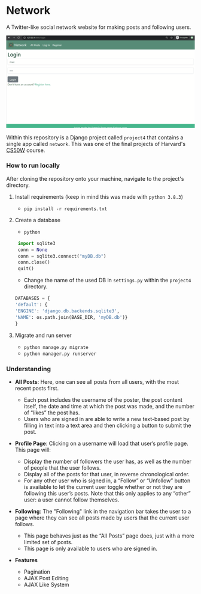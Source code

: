 # Network
A Twitter-like social network website for making posts and following users.

![](/repoImages/Network1.gif)

Within this repository is a Django project called `project4` that contains a single app called `network`. This was one of the final projects of Harvard's [CS50W](https://courses.edx.org/courses/course-v1:HarvardX+CS50W+Web/course/) course.

### How to run locally
After cloning the repository onto your machine, navigate to the project's directory.

1. Install requirements (keep in mind this was made with `python 3.8.3`)
    - `pip install -r requirements.txt`

2. Create a database
    - `python`
    ```python
     import sqlite3
     conn = None
     conn = sqlite3.connect("myDB.db")
     conn.close()
     quit()
    ```

    - Change the name of the used DB in `settings.py` within the `project4` directory.
    ```py
    DATABASES = {
    'default': {
    'ENGINE': 'django.db.backends.sqlite3',
    'NAME': os.path.join(BASE_DIR, 'myDB.db')}
    }
    ```

3. Migrate and run server
    - `python manage.py migrate`
    - `python manager.py runserver`

### Understanding
- **All Posts**: Here, one can see all posts from all users, with the most recent posts first.
    - Each post includes the username of the poster, the post content itself, the date and time at which the post was made, and the number of “likes” the post has.
    - Users who are signed in are able to write a new text-based post by filling in text into a text area and then clicking a button to submit the post.

- **Profile Page**: Clicking on a username will load that user’s profile page. This page will:
    - Display the number of followers the user has, as well as the number of people that the user follows.
    - Display all of the posts for that user, in reverse chronological order.
    - For any other user who is signed in, a “Follow” or “Unfollow” button is available to let the current user toggle whether or not they are following this user’s posts. Note that this only applies to any “other” user: a user cannot follow themselves.

- **Following**: The "Following" link in the navigation bar takes the user to a page where they can see all posts made by users that the current user follows.  
    - This page behaves just as the “All Posts” page does, just with a more limited set of posts.
    - This page is only available to users who are signed in.

- **Features**
    - Pagination
    - AJAX Post Editing
    - AJAX Like System




